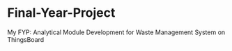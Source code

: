 # Final-Year-Project
My FYP: Analytical Module Development for Waste Management System on ThingsBoard
